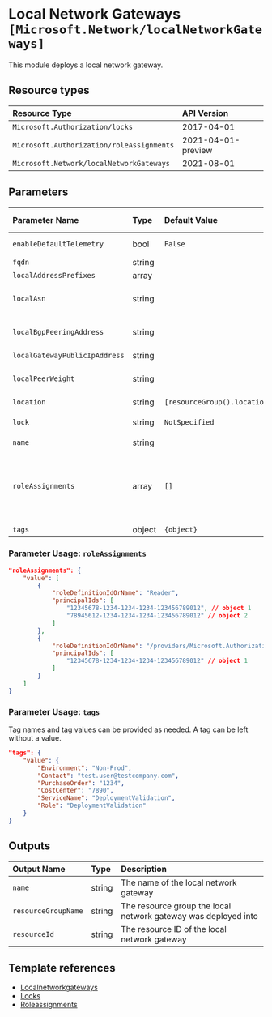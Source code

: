 # Local Network Gateways `[Microsoft.Network/localNetworkGateways]`

This module deploys a local network gateway.

## Resource types

| Resource Type | API Version |
| :-- | :-- |
| `Microsoft.Authorization/locks` | 2017-04-01 |
| `Microsoft.Authorization/roleAssignments` | 2021-04-01-preview |
| `Microsoft.Network/localNetworkGateways` | 2021-08-01 |

## Parameters

| Parameter Name | Type | Default Value | Possible Values | Description |
| :-- | :-- | :-- | :-- | :-- |
| `enableDefaultTelemetry` | bool | `False` |  | Optional. Enable telemetry via the Customer Usage Attribution ID (GUID). |
| `fqdn` | string |  |  | Optional. FQDN of local network gateway. |
| `localAddressPrefixes` | array |  |  | Required. List of the local (on-premises) IP address ranges |
| `localAsn` | string |  |  | Optional. The BGP speaker's ASN. Not providing this value will automatically disable BGP on this Local Network Gateway resource. |
| `localBgpPeeringAddress` | string |  |  | Optional. The BGP peering address and BGP identifier of this BGP speaker. Not providing this value will automatically disable BGP on this Local Network Gateway resource. |
| `localGatewayPublicIpAddress` | string |  |  | Required. Public IP of the local gateway |
| `localPeerWeight` | string |  |  | Optional. The weight added to routes learned from this BGP speaker. This will only take effect if both the localAsn and the localBgpPeeringAddress values are provided. |
| `location` | string | `[resourceGroup().location]` |  | Optional. Location for all resources. |
| `lock` | string | `NotSpecified` | `[CanNotDelete, NotSpecified, ReadOnly]` | Optional. Specify the type of lock. |
| `name` | string |  |  | Required. Name of the Local Network Gateway |
| `roleAssignments` | array | `[]` |  | Optional. Array of role assignment objects that contain the 'roleDefinitionIdOrName' and 'principalId' to define RBAC role assignments on this resource. In the roleDefinitionIdOrName attribute, you can provide either the display name of the role definition, or its fully qualified ID in the following format: '/providers/Microsoft.Authorization/roleDefinitions/c2f4ef07-c644-48eb-af81-4b1b4947fb11' |
| `tags` | object | `{object}` |  | Optional. Tags of the resource. |

### Parameter Usage: `roleAssignments`

```json
"roleAssignments": {
    "value": [
        {
            "roleDefinitionIdOrName": "Reader",
            "principalIds": [
                "12345678-1234-1234-1234-123456789012", // object 1
                "78945612-1234-1234-1234-123456789012" // object 2
            ]
        },
        {
            "roleDefinitionIdOrName": "/providers/Microsoft.Authorization/roleDefinitions/c2f4ef07-c644-48eb-af81-4b1b4947fb11",
            "principalIds": [
                "12345678-1234-1234-1234-123456789012" // object 1
            ]
        }
    ]
}
```

### Parameter Usage: `tags`

Tag names and tag values can be provided as needed. A tag can be left without a value.

```json
"tags": {
    "value": {
        "Environment": "Non-Prod",
        "Contact": "test.user@testcompany.com",
        "PurchaseOrder": "1234",
        "CostCenter": "7890",
        "ServiceName": "DeploymentValidation",
        "Role": "DeploymentValidation"
    }
}
```

## Outputs

| Output Name | Type | Description |
| :-- | :-- | :-- |
| `name` | string | The name of the local network gateway |
| `resourceGroupName` | string | The resource group the local network gateway was deployed into |
| `resourceId` | string | The resource ID of the local network gateway |

## Template references

- [Localnetworkgateways](https://docs.microsoft.com/en-us/azure/templates/Microsoft.Network/localNetworkGateways)
- [Locks](https://docs.microsoft.com/en-us/azure/templates/Microsoft.Authorization/2017-04-01/locks)
- [Roleassignments](https://docs.microsoft.com/en-us/azure/templates/Microsoft.Authorization/roleAssignments)
